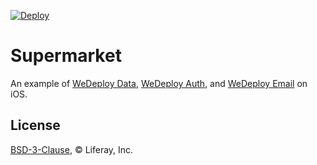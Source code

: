 [![Deploy](https://cdn.wedeploy.com/images/deploy.svg)](https://console.wedeploy.com/deploy?repo=https://github.com/wedeploy-examples/supermarket-ios-example)

# Supermarket

An example of [WeDeploy Data](https://wedeploy.com/docs/data), [WeDeploy Auth](https://wedeploy.com/docs/auth), and [WeDeploy Email](https://wedeploy.com/docs/email) on iOS.

## License

[BSD-3-Clause](./LICENSE.md), © Liferay, Inc.
